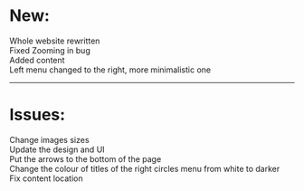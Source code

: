 <h1>New:</h1>
Whole website rewritten<br>
Fixed Zooming in bug<br>
Added content<br>
Left menu changed to the right, more minimalistic one

<hr>

<h1>Issues:</h1>
Change images sizes<br>
Update the design and UI<br>
Put the arrows to the bottom of the page<br>
Change the colour of titles of the right circles menu from white to darker<br>
Fix content location<br>